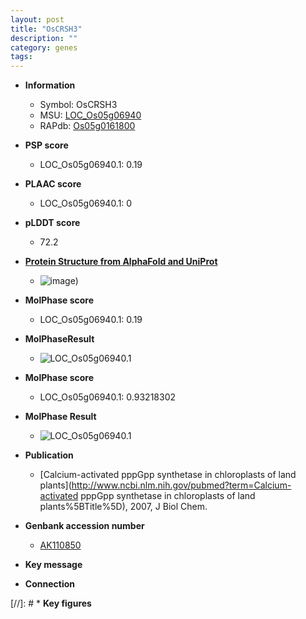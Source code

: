 ```yaml
---
layout: post
title: "OsCRSH3"
description: ""
category: genes
tags: 
---
```


* **Information**  
    + Symbol: OsCRSH3  
    + MSU: [LOC_Os05g06940](http://rice.plantbiology.msu.edu/cgi-bin/ORF_infopage.cgi?orf=LOC_Os05g06940)  
    + RAPdb: [Os05g0161800](http://rapdb.dna.affrc.go.jp/viewer/gbrowse_details/irgsp1?name=Os05g0161800)  

* **PSP score**  
    + LOC_Os05g06940.1: 0.19 

* **PLAAC score**  
    + LOC_Os05g06940.1: 0 

* **pLDDT score**
    + 72.2

* **[Protein Structure from AlphaFold and UniProt](https://www.uniprot.org/uniprotkb/Q75IS2/entry#structure)**
    + ![image](https://ricepsp.github.io/images/Q7/AF-Q75IS2-F1.png))

* **MolPhase score**
    + LOC_Os05g06940.1: 0.19

* **MolPhaseResult**
    + ![LOC_Os05g06940.1](https://ricepsp.github.io/pictures/LOC_Os05g/LOC_Os05g06940.1.png)

* **MolPhase score**
    + LOC_Os05g06940.1: 0.93218302

* **MolPhase Result**
    + ![LOC_Os05g06940.1](https://304243504.github.io/Pictures/LOC_Os05g/LOC_Os05g06940.1.png)

* **Publication**  
    + [Calcium-activated pppGpp synthetase in chloroplasts of land plants](http://www.ncbi.nlm.nih.gov/pubmed?term=Calcium-activated pppGpp synthetase in chloroplasts of land plants%5BTitle%5D), 2007, J Biol Chem.

* **Genbank accession number**  
    + [AK110850](http://www.ncbi.nlm.nih.gov/nuccore/AK110850)

* **Key message**  

* **Connection**  

[//]: # * **Key figures**  


